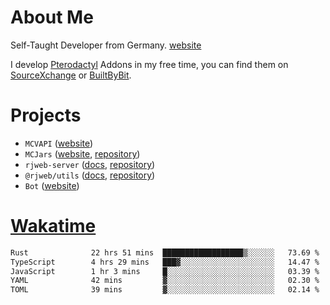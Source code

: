 # About Me

Self-Taught Developer from Germany. [website](https://rjansen.dev)

I develop [Pterodactyl](https://pterodactyl.io) Addons in my free time, you can find
them on [SourceXchange](https://www.sourcexchange.net/teams/356/profile) or [BuiltByBit](https://builtbybit.com/search/3078009).

# Projects

- `MCVAPI` ([website](https://versions.mcjars.app))
- `MCJars` ([website](https://mcjars.app), [repository](https://github.com/0x7d8/mcjar))
- `rjweb-server` ([docs](https://server.rjweb.dev), [repository](https://github.com/0x7d8/NPM_WEB-SERVER))
- `@rjweb/utils` ([docs](https://utils.rjweb.dev), [repository](https://github.com/0x7d8/rjweb-utils))
- `Bot` ([website](https://bot.rjns.dev))

# [Wakatime](https://wakatime.com/@0x7d8)

<!--START_SECTION:waka-->

```txt
Rust              22 hrs 51 mins  ██████████████████▒░░░░░░   73.69 %
TypeScript        4 hrs 29 mins   ███▓░░░░░░░░░░░░░░░░░░░░░   14.47 %
JavaScript        1 hr 3 mins     █░░░░░░░░░░░░░░░░░░░░░░░░   03.39 %
YAML              42 mins         ▓░░░░░░░░░░░░░░░░░░░░░░░░   02.30 %
TOML              39 mins         ▓░░░░░░░░░░░░░░░░░░░░░░░░   02.14 %
```

<!--END_SECTION:waka-->
